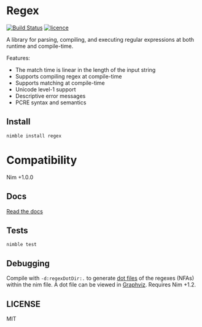# Regex

[![Build Status](https://img.shields.io/github/actions/workflow/status/nitely/nim-regex/ci.yml?style=flat-square)](https://github.com/nitely/nim-regex/actions?query=workflow%3ACI)
[![licence](https://img.shields.io/github/license/nitely/nim-regex.svg?style=flat-square)](https://raw.githubusercontent.com/nitely/nim-regex/master/LICENSE)

A library for parsing, compiling, and executing regular expressions at both runtime and compile-time.

Features:

* The match time is linear in the length of the input string
* Supports compiling regex at compile-time
* Supports matching at compile-time
* Unicode level-1 support
* Descriptive error messages
* PCRE syntax and semantics

## Install

```
nimble install regex
```

# Compatibility

Nim +1.0.0

## Docs

[Read the docs](https://nitely.github.io/nim-regex/)

## Tests

```
nimble test
```

## Debugging

Compile with `-d:regexDotDir:.` to generate [dot files](https://en.wikipedia.org/wiki/DOT_(graph_description_language)) of the regexes (NFAs) within the nim file. A dot file can be viewed in [Graphviz](https://dreampuf.github.io/GraphvizOnline/). Requires Nim +1.2.

## LICENSE

MIT
